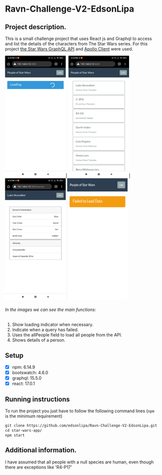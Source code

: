 # Ravn-Challenge-V2-EdsonLipa
## Project description.
This is a small challenge project that uses React js and Graphql to access and list the details of the characters from The Star Wars series.
For this project [the Star Wars GraphQL API](https://swapi-graphql.netlify.app/.netlify/functions/index) and [Apollo Client](https://www.apollographql.com/) were used.


<img src="/images/img1.jpg" width="200" height="400"/>|
<img src="/images/img2.jpg" width="200" height="400"/>|
<img src="/images/img3.jpg" width="200" height="400"/>
<img src="/images/img4.PNG" width="200" height="400"/>

###### In the images we can see the main functions:
1. Show loading indicator when necessary.
2. Indicate when a query has failed.
3. Uses the allPeople field to load all people from the API.
4. Shows details of a person.

## Setup

- [x]  npm: 6.14.9
- [x]  bootswatch: 4.6.0
- [x]  graphql: 15.5.0
- [x]  react: 17.0.1
    
## Running instructions
To run the project you just have to follow the following command lines (`npm` is the minimum requirement)
```
git clone https://github.com/edsonlipa/Ravn-Challenge-V2-EdsonLipa.git
cd star-wars-app/
npm start
```


## Additional information.
I have assumed that all people with a null species are human, even though there are exceptions like 'R4-P17'
